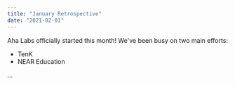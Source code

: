 ```yaml
---
title: "January Retrospective"
date: "2021-02-01"
---
```


Aha Labs officially started this month! We've been busy on two main efforts:

- TenK
- NEAR Education

...
